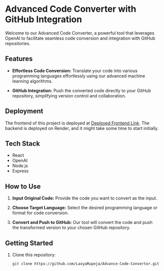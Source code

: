 # Advanced Code Converter with GitHub Integration

Welcome to our Advanced Code Converter, a powerful tool that leverages OpenAI to facilitate seamless code conversion and integration with GitHub repositories.

## Features

- **Effortless Code Conversion:** Translate your code into various programming languages effortlessly using our advanced machine learning algorithms.
  
- **GitHub Integration:** Push the converted code directly to your GitHub repository, simplifying version control and collaboration.

## Deployment

The frontend of this project is deployed at [Deployed Frontend Link]([https://advance-code-convertor.vercel.app/]). The backend is deployed on Render, and it might take some time to start initially.

## Tech Stack

- React
- OpenAI
- Node.js
- Express

## How to Use

1. **Input Original Code:**
   Provide the code you want to convert as the input.

2. **Choose Target Language:**
   Select the desired programming language or format for code conversion.

3. **Convert and Push to GitHub:**
   Our tool will convert the code and push the transformed version to your chosen GitHub repository.

## Getting Started

1. Clone this repository:
   ```bash
   git clone https://github.com/LaxyaRupeja/Advance-Code-Convertor.git
